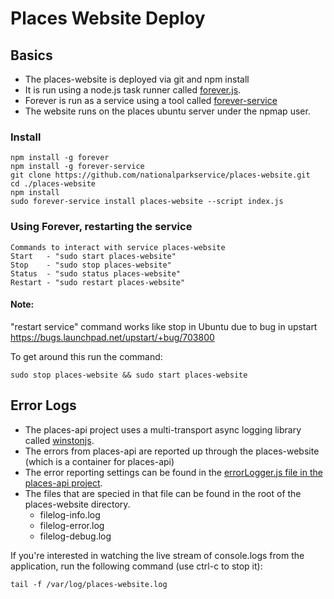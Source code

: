 # Places Website Deploy

## Basics
* The places-website is deployed via git and npm install
* It is run using a node.js task runner called [forever.js](https://github.com/foreverjs/forever).
* Forever is run as a service using a tool called [forever-service](https://github.com/zapty/forever-service)
* The website runs on the places ubuntu server under the npmap user.

### Install
```
npm install -g forever
npm install -g forever-service
git clone https://github.com/nationalparkservice/places-website.git
cd ./places-website
npm install
sudo forever-service install places-website --script index.js
```

### Using Forever, restarting the service
```
Commands to interact with service places-website
Start   - "sudo start places-website"
Stop    - "sudo stop places-website"
Status  - "sudo status places-website"
Restart - "sudo restart places-website"
```

#### Note:
"restart service" command works like stop in Ubuntu due to bug in upstart https://bugs.launchpad.net/upstart/+bug/703800

To get around this run the command:

```sudo stop places-website && sudo start places-website```

## Error Logs
* The places-api project uses a multi-transport async logging library called [winstonjs](https://github.com/winstonjs/winston).
* The errors from places-api are reported up through the places-website (which is a container for places-api)
* The error reporting settings can be found in the [errorLogger.js file in the places-api project](https://github.com/nationalparkservice/places-api/blob/master/src/errorLogger.js).
* The files that are specied in that file can be found in the root of the places-website directory.
    * filelog-info.log
    * filelog-error.log
    * filelog-debug.log

If you're interested in watching the live stream of console.logs from the application, run the following command (use ctrl-c to stop it):

```tail -f /var/log/places-website.log```
